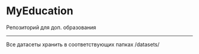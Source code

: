 # MyEducation
Репозиторий для доп. образования

---
Все датасеты хранить в соответствующих папках /datasets/
